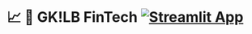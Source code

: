 # 📈 💸 GK!LB FinTech [![Streamlit App](https://static.streamlit.io/badges/streamlit_badge_black_white.svg)](https://gklb-fintech.streamlit.app/)